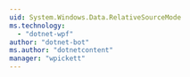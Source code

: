 ```yaml
---
uid: System.Windows.Data.RelativeSourceMode
ms.technology: 
  - "dotnet-wpf"
author: "dotnet-bot"
ms.author: "dotnetcontent"
manager: "wpickett"
---
```

